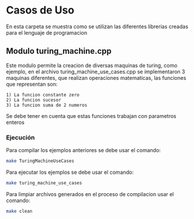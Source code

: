 # Casos de Uso

En esta carpeta se muestra como se utilizan las diferentes librerias creadas para el lenguaje de programacion

## Modulo turing_machine.cpp
Este modulo permite la creacion de diversas maquinas de turing, como ejemplo, en el archivo turing_machine_use_cases.cpp
se implementaron 3 maquinas diferentes, que realizan operaciones matematicas, las funciones que representan son:

    1) La funcion constante zero
    2) La funcion sucesor
    3) La funcion suma de 2 numeros
 
Se debe tener en cuenta que estas funciones trabajan con parametros enteros

### Ejecución

Para compilar los ejemplos anteriores se debe usar el comando:
```bash
make TuringMachineUseCases
```

Para ejecutar los ejemplos se debe usar el comando:
```bash
make turing_machine_use_cases
```

Para limpiar archivos generados en el proceso de compilacion usar el comando:
```bash
make clean
```
